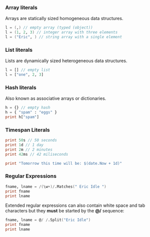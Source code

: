 ### Array literals

Arrays are statically sized homogeneous data structures.

```boo
l = (,) // empty array (typed (object))
l = (1, 2, 3) // integer array with three elements
l = ("Eric", ) // string array with a single element
```

### List literals

Lists are dynamically sized heterogeneous data structures.

```boo
l = [] // empty list
l = ["one", 2, 3]
```

### Hash literals

Also known as associative arrays or dictionaries.

```boo
h = {} // empty hash
h = { "spam" : "eggs" }
print h["spam"]
```

### Timespan Literals

```boo
print 50s // 50 seconds
print 1d // 1 day
print 2m // 2 minutes
print 42ms // 42 miliseconds

print "Tomorrow this time will be: $(date.Now + 1d)"
```

### Regular Expressions

```boo
fname, lname = /(\w+)/.Matches(" Eric Idle ")
print fname
print lname
```

Extended regular expressions can also contain white space and tab characters but they **must** be started by the **@/** sequence:

```boo
fname, lname = @/ /.Split("Eric Idle")
print fname
print lname
```
